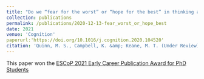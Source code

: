```yaml
---
title: "Do we “fear for the worst” or “hope for the best” in thinking about the unexpected?: Factors affecting the valence of unexpected outcomes reported for everyday scenarios."
collection: publications
permalink: /publications/2020-12-13-fear_worst_or_hope_best
date: 2021
venue: 'Cognition'
paperurl:'https://doi.org/10.1016/j.cognition.2020.104520'
citation: 'Quinn, M. S., Campbell, K. &amp; Keane, M. T. (Under Review). &quot;Do we “fear for the worst” or “hope for the best” in thinking about the unexpected?: Factors affecting the valence of unexpected outcomes reported for everyday scenarios.&quot; <i>Cognition 1</i>. 208.'
---
```

This paper won the [ESCoP 2021 Early Career Publication Award for PhD Students](https://www.escop.eu/awards-en-funding/awards/early-career-publication-award)
